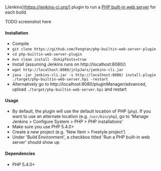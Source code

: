 [Jenkins](https://jenkins-ci.org/] plugin to run a [PHP built-in web server](http://php.net/manual/en/features.commandline.webserver.php) for each build.

TODO screenshot here

#### Installation
 * Compile
  * `git clone https://github.com/Fengtan/php-builtin-web-server-plugin`
  * `cd php-builtin-web-server-plugin`
  * `mvn clean install -DskipTests=true`
 * Install (assuming Jenkins runs on http://localhost:8080/)
  * `wget http://localhost:8080/jnlpJars/jenkins-cli.jar`
  * `java -jar jenkins-cli.jar -s http://localhost:8080/ install-plugin ./target/php-builtin-web-server.hpi -restart`
  * Alternatively go to http://localhost:8080/pluginManager/advanced, upload `./target/php-builtin-web-server.hpi` and restart

#### Usage
 * By default, the plugin will use the default location of PHP (`php`). If you want to use an alternate location (e.g. `/usr/bin/php`), go to 'Manage Jenkins > Configure System > PHP > PHP installations'
 * Make sure you use PHP 5.4.0+
 * Create a new project (e.g. 'New Item > Freetyle project')
 * Under 'Build Environment', a checkbox titled 'Run a PHP built-in web server' should show up

#### Dependencies
 * PHP 5.4.0+
